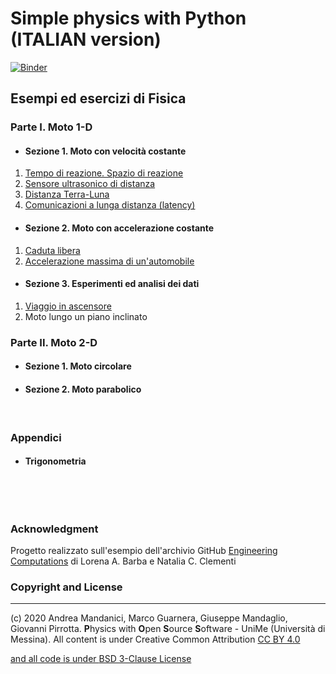 # Simple physics with Python  (ITALIAN version)

[![Binder](https://mybinder.org/badge_logo.svg)](https://mybinder.org/v2/gh/POSS-UniMe/simple-physics-with-Python/master)


## Esempi ed esercizi di Fisica

### Parte I. Moto 1-D
* #### Sezione 1. Moto con velocità costante
1. [Tempo di reazione. Spazio di reazione](/notebook/1-1-SpazioReazione.ipynb)
2. [Sensore ultrasonico di distanza](/notebook/1-2-SensoreDistanza.ipynb)
3. [Distanza Terra-Luna](/notebook/1-3-DistanzaTerraLunaVer2.ipynb)
4. [Comunicazioni a lunga distanza (latency)](notebook/1-4-ComunicazioniLungaDistanza.ipynb)
* #### Sezione 2. Moto con accelerazione costante
1. [Caduta libera](/notebook/2-1-CadutaDeiGravi.ipynb)
2. [Accelerazione massima di un'automobile](/notebook/2-2-AccelerazioneAutomobile.ipynb)
* #### Sezione 3. Esperimenti ed analisi dei dati
1. [Viaggio in ascensore](/notebook/3-1-ViaggioInAscensoreVer001.ipynb)
2. Moto lungo un piano inclinato
### Parte II. Moto 2-D
* #### Sezione 1. Moto circolare
* #### Sezione 2. Moto parabolico

&nbsp;

### Appendici
* #### Trigonometria


&nbsp;

&nbsp;

### Acknowledgment
Progetto realizzato sull'esempio dell'archivio GitHub [Engineering Computations](https://github.com/engineersCode/EngComp)
di Lorena A. Barba e Natalia C. Clementi

### Copyright and License
--------------------------
(c) 2020 Andrea Mandanici, Marco Guarnera, Giuseppe Mandaglio, Giovanni Pirrotta. **P**hysics with **O**pen **S**ource **S**oftware - UniMe (Università di Messina). All content is under Creative Common Attribution  <a rel="license" href="https://creativecommons.org/licenses/by/4.0">CC BY 4.0
 
 and all code is under [BSD 3-Clause License](https://opensource.org/licenses/BSD-3-Clause)
